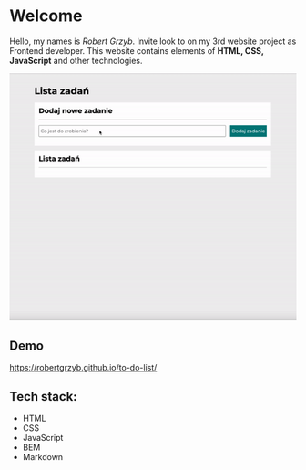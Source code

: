 # Welcome

Hello, my names is *Robert Grzyb*. Invite look to on my 3rd website project as Frontend developer. This website contains elements of **HTML, CSS, JavaScript** and other technologies.

![website gif](https://github.com/RobertGrzyb/to-do-list/blob/master/images/readme.gif?raw=true)

## Demo

https://robertgrzyb.github.io/to-do-list/

## Tech stack:
- HTML
- CSS
- JavaScript
- BEM
- Markdown